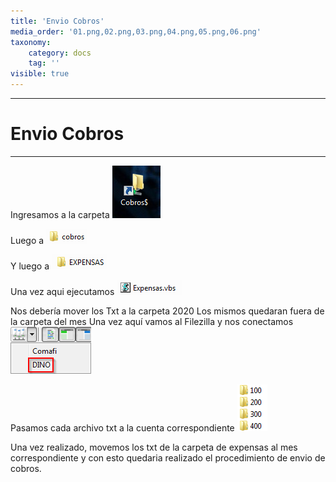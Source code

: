 ```yaml
---
title: 'Envio Cobros'
media_order: '01.png,02.png,03.png,04.png,05.png,06.png'
taxonomy:
    category: docs
    tag: ''
visible: true
---
```


------------------
# Envio Cobros

-----------------

Ingresamos a la carpeta ![VerImagen](01.png)

Luego a ![VerImagen](02.png)

Y luego a ![VerImagen](03.png)

Una vez aqui ejecutamos
![VerImagen](04.png)

Nos debería mover los Txt a la carpeta 2020
Los mismos quedaran fuera de la carpeta del mes 
Una vez aquí vamos al Filezilla y nos conectamos
![VerImagen](05.png)

Pasamos cada archivo txt a la cuenta correspondiente
![](06.png)

Una vez realizado, movemos los txt de la carpeta de expensas al mes correspondiente y con esto quedaria realizado el procedimiento de envio de cobros.